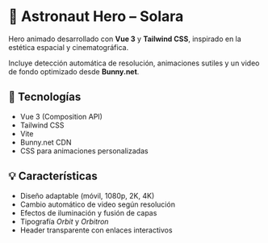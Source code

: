 # 🌌 Astronaut Hero – Solara

Hero animado desarrollado con **Vue 3** y **Tailwind CSS**, inspirado en la estética espacial y cinematográfica.

Incluye detección automática de resolución, animaciones sutiles y un video de fondo optimizado desde **Bunny.net**.

## 🚀 Tecnologías
- Vue 3 (Composition API)
- Tailwind CSS
- Vite
- Bunny.net CDN
- CSS para animaciones personalizadas

## 💡 Características
- Diseño adaptable (móvil, 1080p, 2K, 4K)
- Cambio automático de video según resolución
- Efectos de iluminación y fusión de capas
- Tipografía *Orbit* y *Orbitron*
- Header transparente con enlaces interactivos
